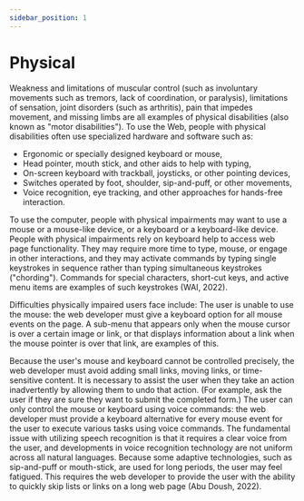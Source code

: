 ```yaml
---
sidebar_position: 1
---
```


# Physical

Weakness and limitations of muscular control (such as involuntary movements such as tremors, lack of coordination, or paralysis), limitations of sensation, joint disorders (such as arthritis), pain that impedes movement, and missing limbs are all examples of physical disabilities (also known as "motor disabilities"). To use the Web, people with physical disabilities often use specialized hardware and software such as:
- Ergonomic or specially designed keyboard or mouse,
- Head pointer, mouth stick, and other aids to help with typing,
- On-screen keyboard with trackball, joysticks, or other pointing devices,
- Switches operated by foot, shoulder, sip-and-puff, or other movements,
- Voice recognition, eye tracking, and other approaches for hands-free interaction.

To use the computer, people with physical impairments may want to use a mouse or a mouse-like device, or a keyboard or a keyboard-like device. People with physical impairments rely on keyboard help to access web page functionality. They may require more time to type, mouse, or engage in other interactions, and they may activate commands by typing single keystrokes in sequence rather than typing simultaneous keystrokes ("chording"). Commands for special characters, short-cut keys, and active menu items are examples of such keystrokes (WAI, 2022).

Difficulties physically impaired users face include:
The user is unable to use the mouse: the web developer must give a keyboard option for all mouse events on the page. A sub-menu that appears only when the mouse cursor is over a certain image or link, or that displays information about a link when the mouse pointer is over that link, are examples of this.

Because the user's mouse and keyboard cannot be controlled precisely, the web developer must avoid adding small links, moving links, or time-sensitive content. It is necessary to assist the user when they take an action inadvertently by allowing them to undo that action. (For example, ask the user if they are sure they want to submit the completed form.)
The user can only control the mouse or keyboard using voice commands: the web developer must provide a keyboard alternative for every mouse event for the user to execute various tasks using voice commands. The fundamental issue with utilizing speech recognition is that it requires a clear voice from the user, and developments in voice recognition technology are not uniform across all natural languages.
Because some adaptive technologies, such as sip-and-puff or mouth-stick, are used for long periods, the user may feel fatigued. This requires the web developer to provide the user with the ability to quickly skip lists or links on a long web page (Abu Doush, 2022).